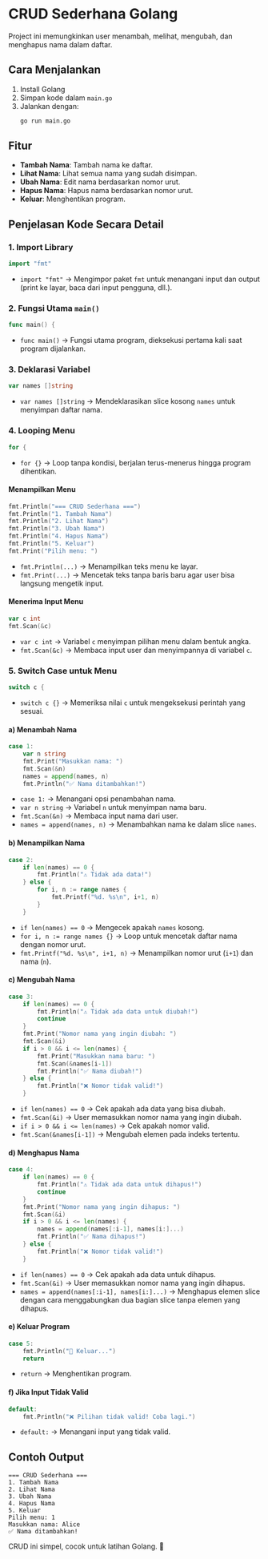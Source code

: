 # CRUD Sederhana Golang

Project ini memungkinkan user menambah, melihat, mengubah, dan menghapus nama dalam daftar.

## Cara Menjalankan
1. Install Golang
2. Simpan kode dalam `main.go`
3. Jalankan dengan:
   ```sh
   go run main.go
   ```

## Fitur
- **Tambah Nama**: Tambah nama ke daftar.
- **Lihat Nama**: Lihat semua nama yang sudah disimpan.
- **Ubah Nama**: Edit nama berdasarkan nomor urut.
- **Hapus Nama**: Hapus nama berdasarkan nomor urut.
- **Keluar**: Menghentikan program.

## Penjelasan Kode Secara Detail

### 1. Import Library
```go
import "fmt"
```
- `import "fmt"` → Mengimpor paket `fmt` untuk menangani input dan output (print ke layar, baca dari input pengguna, dll.).

### 2. Fungsi Utama `main()`
```go
func main() {
```
- `func main()` → Fungsi utama program, dieksekusi pertama kali saat program dijalankan.

### 3. Deklarasi Variabel
```go
var names []string
```
- `var names []string` → Mendeklarasikan slice kosong `names` untuk menyimpan daftar nama.

### 4. Looping Menu
```go
for {
```
- `for {}` → Loop tanpa kondisi, berjalan terus-menerus hingga program dihentikan.

#### Menampilkan Menu
```go
fmt.Println("=== CRUD Sederhana ===")
fmt.Println("1. Tambah Nama")
fmt.Println("2. Lihat Nama")
fmt.Println("3. Ubah Nama")
fmt.Println("4. Hapus Nama")
fmt.Println("5. Keluar")
fmt.Print("Pilih menu: ")
```
- `fmt.Println(...)` → Menampilkan teks menu ke layar.
- `fmt.Print(...)` → Mencetak teks tanpa baris baru agar user bisa langsung mengetik input.

#### Menerima Input Menu
```go
var c int
fmt.Scan(&c)
```
- `var c int` → Variabel `c` menyimpan pilihan menu dalam bentuk angka.
- `fmt.Scan(&c)` → Membaca input user dan menyimpannya di variabel `c`.

### 5. Switch Case untuk Menu
```go
switch c {
```
- `switch c {}` → Memeriksa nilai `c` untuk mengeksekusi perintah yang sesuai.

#### a) Menambah Nama
```go
case 1:
    var n string
    fmt.Print("Masukkan nama: ")
    fmt.Scan(&n)
    names = append(names, n)
    fmt.Println("✅ Nama ditambahkan!")
```
- `case 1:` → Menangani opsi penambahan nama.
- `var n string` → Variabel `n` untuk menyimpan nama baru.
- `fmt.Scan(&n)` → Membaca input nama dari user.
- `names = append(names, n)` → Menambahkan nama ke dalam slice `names`.

#### b) Menampilkan Nama
```go
case 2:
    if len(names) == 0 {
        fmt.Println("⚠️ Tidak ada data!")
    } else {
        for i, n := range names {
            fmt.Printf("%d. %s\n", i+1, n)
        }
    }
```
- `if len(names) == 0` → Mengecek apakah `names` kosong.
- `for i, n := range names {}` → Loop untuk mencetak daftar nama dengan nomor urut.
- `fmt.Printf("%d. %s\n", i+1, n)` → Menampilkan nomor urut (`i+1`) dan nama (`n`).

#### c) Mengubah Nama
```go
case 3:
    if len(names) == 0 {
        fmt.Println("⚠️ Tidak ada data untuk diubah!")
        continue
    }
    fmt.Print("Nomor nama yang ingin diubah: ")
    fmt.Scan(&i)
    if i > 0 && i <= len(names) {
        fmt.Print("Masukkan nama baru: ")
        fmt.Scan(&names[i-1])
        fmt.Println("✅ Nama diubah!")
    } else {
        fmt.Println("❌ Nomor tidak valid!")
    }
```
- `if len(names) == 0` → Cek apakah ada data yang bisa diubah.
- `fmt.Scan(&i)` → User memasukkan nomor nama yang ingin diubah.
- `if i > 0 && i <= len(names)` → Cek apakah nomor valid.
- `fmt.Scan(&names[i-1])` → Mengubah elemen pada indeks tertentu.

#### d) Menghapus Nama
```go
case 4:
    if len(names) == 0 {
        fmt.Println("⚠️ Tidak ada data untuk dihapus!")
        continue
    }
    fmt.Print("Nomor nama yang ingin dihapus: ")
    fmt.Scan(&i)
    if i > 0 && i <= len(names) {
        names = append(names[:i-1], names[i:]...)
        fmt.Println("✅ Nama dihapus!")
    } else {
        fmt.Println("❌ Nomor tidak valid!")
    }
```
- `if len(names) == 0` → Cek apakah ada data untuk dihapus.
- `fmt.Scan(&i)` → User memasukkan nomor nama yang ingin dihapus.
- `names = append(names[:i-1], names[i:]...)` → Menghapus elemen slice dengan cara menggabungkan dua bagian slice tanpa elemen yang dihapus.

#### e) Keluar Program
```go
case 5:
    fmt.Println("🚪 Keluar...")
    return
```
- `return` → Menghentikan program.

#### f) Jika Input Tidak Valid
```go
default:
    fmt.Println("❌ Pilihan tidak valid! Coba lagi.")
```
- `default:` → Menangani input yang tidak valid.

## Contoh Output
```
=== CRUD Sederhana ===
1. Tambah Nama
2. Lihat Nama
3. Ubah Nama
4. Hapus Nama
5. Keluar
Pilih menu: 1
Masukkan nama: Alice
✅ Nama ditambahkan!
```

CRUD ini simpel, cocok untuk latihan Golang. 🚀


